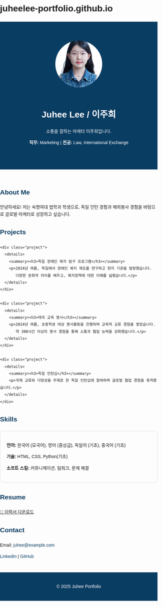 # juheelee-portfolio.github.io
<!DOCTYPE html>
<html lang="ko">
<head>
  <meta charset="UTF-8">
  <meta name="viewport" content="width=device-width, initial-scale=1.0">
  <title>이주희 포트폴리오</title>
  <style>
    body { font-family: Arial, sans-serif; margin: 0; padding: 0; line-height: 1.6; }
    header { background: #0a3d62; color: white; padding: 60px 20px; text-align: center; }
    header img {
      width: 150px;
      height: 150px;
      border-radius: 50%;   /* 원형으로 만들기 */
      object-fit: cover;    /* 원 안에 꽉 차게 채우기 */
      margin-bottom: 20px;
    }

    section { padding: 40px 20px; max-width: 900px; margin: auto; }
    h2 { color: #0a3d62; margin-bottom: 20px; }
    .project, .skill { border: 1px solid #ddd; padding: 20px; margin: 20px 0; border-radius: 8px; }
    .contact a { color: #0a3d62; text-decoration: none; }
    footer { background: #0a3d62; color: white; text-align: center; padding: 20px; margin-top: 40px; }
  </style>
</head>
<body>

  <!-- 홈 -->
  <header>
    <img src="profile.jpg.jpg" alt="프로필 사진">
    <h1> Juhee Lee / 이주희</h1>
    <p>소통을 잘하는 마케터 이주희입니다.</p>
    <p><strong>직무:</strong> Marketing | <strong>전공:</strong> Law, International Exchange</p>
  </header>

  <!-- 소개 -->
  <section>
    <h2>About Me</h2>
    <p>안녕하세요! 저는 숙명여대 법학과 학생으로, 
      독일 인턴 경험과 해외봉사 경험을 바탕으로 글로벌 마케터로 성장하고 싶습니다.</p>
  </section>

  <!-- 프로젝트 -->
  <section>
    <h2>Projects</h2>
  
    <div class="project">
      <details>
        <summary><h3>독일 장애인 복지 탐구 프로그램</h3></summary>
        <p>2024년 여름, 독일에서 장애인 복지 제도를 연구하고 현지 기관을 탐방했습니다.  
           다양한 문화적 차이를 배우고, 복지정책에 대한 이해를 넓혔습니다.</p>
      </details>
    </div>

    <div class="project">
      <details>
        <summary><h3>태국 교육 봉사</h3></summary>
        <p>2024년 여름, 초중학생 대상 봉사활동을 진행하며 교육적 교류 경험을 쌓았습니다.  
           약 300시간 이상의 봉사 경험을 통해 소통과 협업 능력을 강화했습니다.</p>
      </details>
    </div>

    <div class="project">
      <details>
        <summary><h3>독일 인턴십</h3></summary>
        <p>국제 교류와 다양성을 주제로 한 독일 인턴십에 참여하며 글로벌 협업 경험을 축적했습니다.</p>
      </details>
    </div>
  </section>


  <!-- 스킬 -->
  <section>
    <h2>Skills</h2>
    <div class="skill">
      <p><strong>언어:</strong> 한국어 (모국어), 영어 (중상급), 독일어 (기초), 중국어 (기초) </p>
      <p><strong>기술:</strong> HTML, CSS, Python(기초)</p>
      <p><strong>소프트 스킬:</strong> 커뮤니케이션, 팀워크, 문제 해결</p>
    </div>
  </section>

  <!-- 이력서 -->
  <section>
    <h2>Resume</h2>
    <p><a href="resume.pdf" target="_blank">📄 이력서 다운로드</a></p>
  </section>

  <!-- 연락처 -->
  <section class="contact">
    <h2>Contact</h2>
    <p>Email: <a href="mailto:juhee@example.com">juhee@example.com</a></p>
    <p><a href="https://www.linkedin.com/" target="_blank">LinkedIn</a> | 
       <a href="https://github.com/" target="_blank">GitHub</a></p>
  </section>

  <footer>
    <p>© 2025 Juhee Portfolio</p>
  </footer>

</body>
</html>
